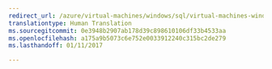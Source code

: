 ```yaml
---
redirect_url: /azure/virtual-machines/windows/sql/virtual-machines-windows-portal-sql-availability-group-overview
translationtype: Human Translation
ms.sourcegitcommit: 0e3948b2907ab178d39c898610106df33b4533aa
ms.openlocfilehash: a175a9b5073c6e752e0033912240c315bc2de279
ms.lasthandoff: 01/11/2017

---
```

